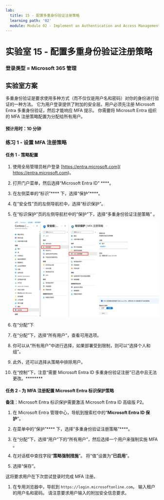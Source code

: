 ```yaml
---
lab:
  title: 15 - 配置多重身份验证注册策略
  learning path: '02'
  module: Module 02 - Implement an Authentication and Access Management Solution
---
```


# 实验室 15 - 配置多重身份验证注册策略

### 登录类型 = Microsoft 365 管理

## 实验室方案

多重身份验证是要求使用多种方式（而不仅仅是用户名和密码）对你的身份进行验证的一种方法。 它为用户登录提供了附加的安全层。用户必须先注册 Microsoft Entra 多重身份验证，然后才能响应 MFA 提示。 你需要将 Microsoft Entra 组织的 MFA 注册策略配置为分配给所有用户。

#### 预计用时：10 分钟

### 练习 1 - 设置 MFA 注册策略

#### 任务 1 - 策略配置

1. 使用全局管理员帐户登录 [https://entra.microsoft.com]( https://entra.microsoft.com)。

2. 打开门户菜单，然后选择“Microsoft Entra ID” ****。

3. 在左侧菜单的“标识”**** 下，选择“保护”****。

4. 在“安全性”页的左侧导航栏中，选择“标识保护”。

5. 在“标识保护”页的左侧导航栏中的“保护”下，选择“多重身份验证注册策略” 。

    ![显示“MFA 注册策略”页的屏幕图像，其中突出显示了浏览路径](./media/lp2-mod4-browse-to-mfa-registration-policy.png)

6. 在“分配”下

7. 在“分配”下，选择“所有用户”，查看可用选项。

8. 你可以从“所有用户”中进行选择，如果部署受到限制，则可以“选择个人和组”。

9. 此外，还可以选择从策略中排除用户。

10. 在“控制”下，注意“需要 Microsoft Entra ID 多重身份验证注册”已选中且无法更改。********


#### 任务 2 - 为 MFA 注册配置 Microsoft Entra 标识保护策略

**备注**：Microsoft Entra 标识保护需要激活 Microsoft Entra ID 高级版 P2。 

1. 在 Microsoft Entra 管理中心，导航到搜索栏中的“**Microsoft Entra ID 保护**”。

1. 在菜单中的“保护”**** 下，选择“多重身份验证注册策略”****。

1. 在“分配”下，选择“用户”下的“所有用户”，然后选择一个用户来强制实施 MFA 。

1. 在对话框中查找字段“**策略强制措施**”。  将“值”设置为“**已启用**”。

1. 选择“保存”。

这将要求用户在下次尝试登录时完成 MFA 注册。

1. 在专用浏览器中，导航到 `https://login.microsoftonline.com`。 输入租户的用户名和密码。  请注意要求用户输入的附加安全信息要求。
